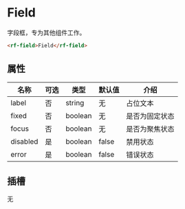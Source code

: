 # Field

字段框，专为其他组件工作。


```html
<rf-field>Field</rf-field>
```

## 属性

| 名称     | 可选 | 类型                                | 默认值  | 介绍     |
| -------- | ---- | ----------------------------------- | ------- | -------- |
| label | 否 | string | 无 | 占位文本 |
| fixed | 否 | boolean | 无 | 是否为固定状态 |
| focus | 否 | boolean | 无 | 是否为聚焦状态 |
| disabled | 是 | boolean | false | 禁用状态 |
| error | 是 | boolean | false | 错误状态 |

## 插槽

无

